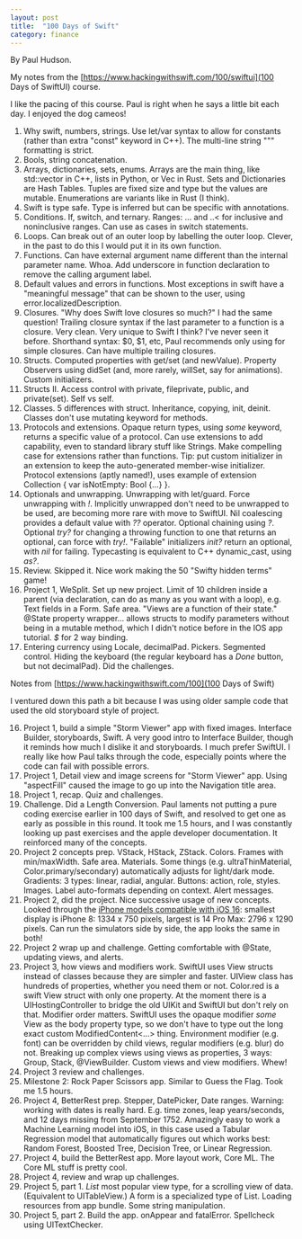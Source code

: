 ```yaml
---
layout: post
title:  "100 Days of Swift"
category: finance
---
```


By Paul Hudson.

My notes from the [https://www.hackingwithswift.com/100/swiftui](100 Days of SwiftUI) course.

I like the pacing of this course. Paul is right when he says a little bit each day. I enjoyed the dog cameos!

1. Why swift, numbers, strings. Use let/var syntax to allow for constants (rather than extra "const" keyword in C++). The multi-line string """ formatting is strict.
2. Bools, string concatenation.
3. Arrays, dictionaries, sets, enums. Arrays are the main thing, like std::vector in C++, lists in Python, or Vec in Rust. Sets and Dictionaries are Hash Tables. Tuples are fixed size and type but the values are mutable. Enumerations are variants like in Rust (I think).
4. Swift is type safe. Type is inferred but can be specific with annotations.
5. Conditions. If, switch, and ternary. Ranges: ... and ..< for inclusive and noninclusive ranges. Can use as cases in switch statements.
6. Loops. Can break out of an outer loop by labelling the outer loop. Clever, in the past to do this I would put it in its own function.
7. Functions. Can have external argument name different than the internal parameter name. Whoa. Add underscore in function declaration to remove the calling argument label.
8. Default values and errors in functions. Most exceptions in swift have a "meaningful message" that can be shown to the user, using error.localizedDescription.
9. Closures. "Why does Swift love closures so much?" I had the same question! Trailing closure syntax if the last parameter to a function is a closure. Very clean. Very unique to Swift I think? I've never seen it before. Shorthand syntax: $0, $1, etc, Paul recommends only using for simple closures. Can have multiple trailing closures.
10. Structs. Computed properties with get/set (and newValue). Property Observers using didSet (and, more rarely, willSet, say for animations). Custom initializers.
11. Structs II. Access control with private, fileprivate, public, and private(set). Self vs self.
12. Classes. 5 differences with struct. Inheritance, copying, init, deinit. Classes don't use mutating keyword for methods.
13. Protocols and extensions. Opaque return types, using *some* keyword, returns a specific value of a protocol. Can use extensions to add capability, even to standard library stuff like Strings. Make compelling case for extensions rather than functions. Tip: put custom initializer in an extension to keep the auto-generated member-wise initializer. Protocol extensions (aptly named!), uses example of extension Collection { var isNotEmpty: Bool {...} }.
14. Optionals and unwrapping. Unwrapping with let/guard. Force unwrapping with *!*. Implicitly unwrapped don't need to be unwrapped to be used, are becoming more rare with move to SwiftUI. Nil coalescing provides a default value with *??* operator. Optional chaining using *?*. Optional *try?* for changing a throwing function to one that returns an optional, can force with *try!*. "Failable" initializers *init?* return an optional, with *nil* for failing. Typecasting is equivalent to C++ dynamic_cast, using *as?*.
15. Review. Skipped it. Nice work making the 50 "Swifty hidden terms" game!
16. Project 1, WeSplit. Set up new project. Limit of 10 children inside a parent (via declaration, can do as many as you want with a loop), e.g. Text fields in a Form. Safe area. "Views are a function of their state." @State property wrapper... allows structs to modify parameters without being in a mutable method, which I didn't notice before in the IOS app tutorial. *$* for 2 way binding.
17. Entering currency using Locale, decimalPad. Pickers. Segmented control. Hiding the keyboard (the regular keyboard has a *Done* button, but not decimalPad). Did the challenges.

Notes from [https://www.hackingwithswift.com/100](100 Days of Swift)

I ventured down this path a bit because I was using older sample code that used the old storyboard style of project.

16. Project 1, build a simple "Storm Viewer" app with fixed images. Interface Builder, storyboards, Swift. A very good intro to Interface Builder, though it reminds how much I dislike it and storyboards. I much prefer SwiftUI. I really like how Paul talks through the code, especially points where the code can fail with possible errors. 
17. Project 1, Detail view and image screens for "Storm Viewer" app. Using "aspectFill" caused the image to go up into the Navigation title area.
18. Project 1, recap. Quiz and challenges.
19. Challenge. Did a Length Conversion. Paul laments not putting a pure coding exercise earlier in 100 days of Swift, and resolved to get one as early as possible in this round. It took me 1.5 hours, and I was constantly looking up past exercises and the apple developer documentation. It reinforced many of the concepts.
20. Project 2 concepts prep. VStack, HStack, ZStack. Colors. Frames with min/maxWidth. Safe area. Materials. Some things (e.g. ultraThinMaterial, Color.primary/secondary) automatically adjusts for light/dark mode. Gradients: 3 types: linear, radial, angular. Buttons: action, role, styles. Images. Label auto-formats depending on context. Alert messages.
21. Project 2, did the project. Nice successive usage of new concepts. Looked through the [iPhone models compatible with iOS 16](https://support.apple.com/guide/iphone/supported-models-iphe3fa5df43/ios): smallest display is iPhone 8: 1334 x 750 pixels, largest is 14 Pro Max: 2796 x 1290 pixels. Can run the simulators side by side, the app looks the same in both!
22. Project 2 wrap up and challenge. Getting comfortable with @State, updating views, and alerts.
23. Project 3, how views and modifiers work. SwiftUI uses View structs instead of classes because they are simpler and faster. UIView class has hundreds of properties, whether you need them or not. Color.red is a swift View struct with only one property. At the moment there is a UIHostingController to bridge the old UIKit and SwiftUI but don't rely on that. Modifier order matters. SwiftUI uses the opaque modifier *some* View as the body property type, so we don't have to type out the long exact custom ModifiedContent<...> thing. Environment modifier (e.g. font) can be overridden by child views, regular modifiers (e.g. blur) do not. Breaking up complex views using views as properties, 3 ways: Group, Stack, @ViewBuilder. Custom views and view modifiers. Whew!
24. Project 3 review and challenges.
25. Milestone 2: Rock Paper Scissors app. Similar to Guess the Flag. Took me 1.5 hours.
26. Project 4, BetterRest prep. Stepper, DatePicker, Date ranges. Warning: working with dates is really hard. E.g. time zones, leap years/seconds, and 12 days missing from September 1752. Amazingly easy to work a Machine Learning model into iOS, in this case used a Tabular Regression model that automatically figures out which works best: Random Forest, Boosted Tree, Decision Tree, or Linear Regression.
27. Project 4, build the BetterRest app. More layout work, Core ML. The Core ML stuff is pretty cool.
28. Project 4, review and wrap up challenges.
29. Project 5, part 1. *List* most popular view type, for a scrolling view of data. (Equivalent to UITableView.) A form is a specialized type of List. Loading resources from app bundle. Some string manipulation.
30. Project 5, part 2. Build the app. onAppear and fatalError. Spellcheck using UITextChecker.
